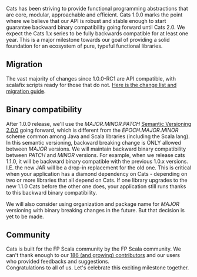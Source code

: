Cats has been striving to provide functional programming abstractions that are core, modular, approachable and efficient. 
Cats 1.0.0 marks the point where we believe that our API is robust and stable enough to start guarantee backward binary compatibility going forward until Cats 2.0. We expect the Cats 1.x series to be fully backwards compatible for at least one year. This is a major milestone towards
our goal of providing a solid foundation for an ecosystem of pure, typeful functional libraries.

## Migration

The vast majority of changes since 1.0.0-RC1 are API compatible, with scalafix scripts ready for those that do not.
 [Here is the change list and migration guide](https://github.com/typelevel/cats/blob/master/CHANGES.md).

## Binary compatibility
After 1.0.0 release, we'll use the *MAJOR.MINOR.PATCH* [Semantic Versioning 2.0.0](https://semver.org/) going forward, which is different from the *EPOCH.MAJOR.MINOR* scheme common among Java and Scala libraries (including the Scala lang).  In this semantic versioning, backward breaking change is ONLY allowed between *MAJOR* versions. We will maintain backward binary compatibility between *PATCH* and *MINOR* versions. For example, when we release cats 1.1.0, it will be backward binary compatible with the previous 1.0.x versions. I.E. the new JAR will be a drop-in replacement for the old one. This is critical when your application has a diamond dependency on Cats - depending on two or more libraries that all depend on Cats. If one library upgrades to the new 1.1.0 Cats before the other one does, your application still runs thanks to this backward binary compatibility.

We will also consider using organization and package name for *MAJOR* versioning with binary breaking changes in the future. But that decision is yet to be made.

## Community
Cats is built for the FP Scala community by the FP Scala community. We can't thank enough to our [186 (and growing) contributors](https://github.com/typelevel/cats/graphs/contributors) and our users who provided feedbacks and suggestions.  
Congratulations to all of us. Let's celebrate this exciting milestone together. 
  
